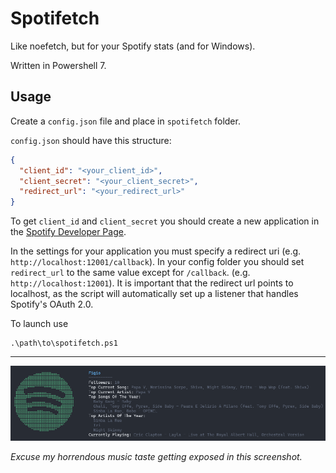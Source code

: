 # Spotifetch

Like noefetch, but for your Spotify stats (and for Windows).

Written in Powershell 7.

## Usage

Create a `config.json` file and place in `spotifetch` folder.

`config.json` should have this structure:

```json
{
  "client_id": "<your_client_id>",
  "client_secret": "<your_client_secret>",
  "redirect_url": "<your_redirect_url>"
}
```

To get `client_id` and `client_secret` you should create a new application in the [Spotify Developer Page](https://developer.spotify.com/).

In the settings for your application you must specify a redirect uri (e.g. `http://localhost:12001/callback`).
In your config folder you should set `redirect_url` to the same value except for `/callback`. (e.g. `http://localhost:12001`).
It is important that the redirect url points to localhost, as the script will automatically set up a listener that handles Spotify's OAuth 2.0.

To launch use

```
.\path\to\spotifetch.ps1
```

---

![Screenshot](./Screenshots/screenshot1.png)

*Excuse my horrendous music taste getting exposed in this screenshot.*
